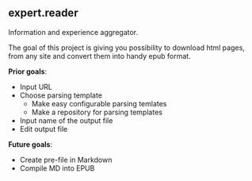 ## expert.reader

Information and experience aggregator.

The goal of this project is giving you possibility to download html pages, from any site and convert them into handy epub format.

**Prior goals**:
* Input URL
* Choose parsing template
    - Make easy configurable parsing temlates
    - Make a repository for parsing templates
* Input name of the output file
* Edit output file

**Future goals**:
* Create pre-file in Markdown
* Compile MD into EPUB

